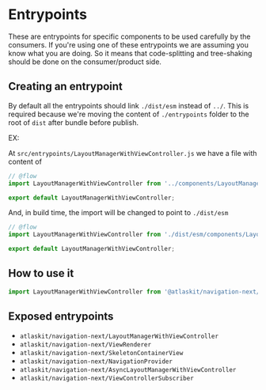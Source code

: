 # Entrypoints

These are entrypoints for specific components to be used carefully by the consumers. If you're using one of these entrypoints we are assuming you know what you are doing. So it means that code-splitting and tree-shaking should be done on the consumer/product side.

## Creating an entrypoint

By default all the entrypoints should link `./dist/esm` instead of `../`. This is required because we're moving the content of `./entrypoints` folder to the root of `dist` after bundle before publish.

EX:

At `src/entrypoints/LayoutManagerWithViewController.js` we have a file with content of

```js
// @flow
import LayoutManagerWithViewController from '../components/LayoutManagerWithViewController';

export default LayoutManagerWithViewController;
```

And, in build time, the import will be changed to point to `./dist/esm`

```js
// @flow
import LayoutManagerWithViewController from './dist/esm/components/LayoutManagerWithViewController';

export default LayoutManagerWithViewController;
```

## How to use it

```js
import LayoutManagerWithViewController from '@atlaskit/navigation-next/LayoutManagerWithViewController';
```

## Exposed entrypoints

- `atlaskit/navigation-next/LayoutManagerWithViewController`
- `atlaskit/navigation-next/ViewRenderer`
- `atlaskit/navigation-next/SkeletonContainerView`
- `atlaskit/navigation-next/NavigationProvider`
- `atlaskit/navigation-next/AsyncLayoutManagerWithViewController`
- `atlaskit/navigation-next/ViewControllerSubscriber`
